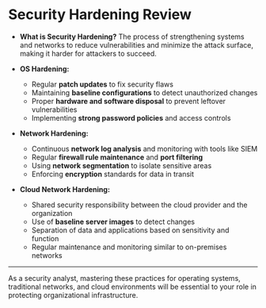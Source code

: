 # Security Hardening Review

* **What is Security Hardening?**
  The process of strengthening systems and networks to reduce vulnerabilities and minimize the attack surface, making it harder for attackers to succeed.

* **OS Hardening:**

  * Regular **patch updates** to fix security flaws
  * Maintaining **baseline configurations** to detect unauthorized changes
  * Proper **hardware and software disposal** to prevent leftover vulnerabilities
  * Implementing **strong password policies** and access controls

* **Network Hardening:**

  * Continuous **network log analysis** and monitoring with tools like SIEM
  * Regular **firewall rule maintenance** and **port filtering**
  * Using **network segmentation** to isolate sensitive areas
  * Enforcing **encryption** standards for data in transit

* **Cloud Network Hardening:**

  * Shared security responsibility between the cloud provider and the organization
  * Use of **baseline server images** to detect changes
  * Separation of data and applications based on sensitivity and function
  * Regular maintenance and monitoring similar to on-premises networks

---

As a security analyst, mastering these practices for operating systems, traditional networks, and cloud environments will be essential to your role in protecting organizational infrastructure.
